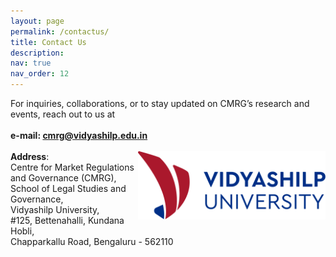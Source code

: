 ```yaml
---
layout: page
permalink: /contactus/
title: Contact Us
description:
nav: true
nav_order: 12
---
```


For inquiries, collaborations, or to stay updated on CMRG’s research and events, reach out to us at
\
\
**e-mail: cmrg@vidyashilp.edu.in**
\
\
[<img align="right" src="/assets/img/vidyashilp_university_logo.svg" alt="Vidyashilp University Logo" width="300"/>](https://vidyashilp.edu.in/)
**Address**: <br>
Centre for Market Regulations and Governance (CMRG),<br> 
School of Legal Studies and Governance,<br>
Vidyashilp University,<br>
#125, Bettenahalli, Kundana Hobli,<br> 
Chapparkallu Road, Bengaluru - 562110
